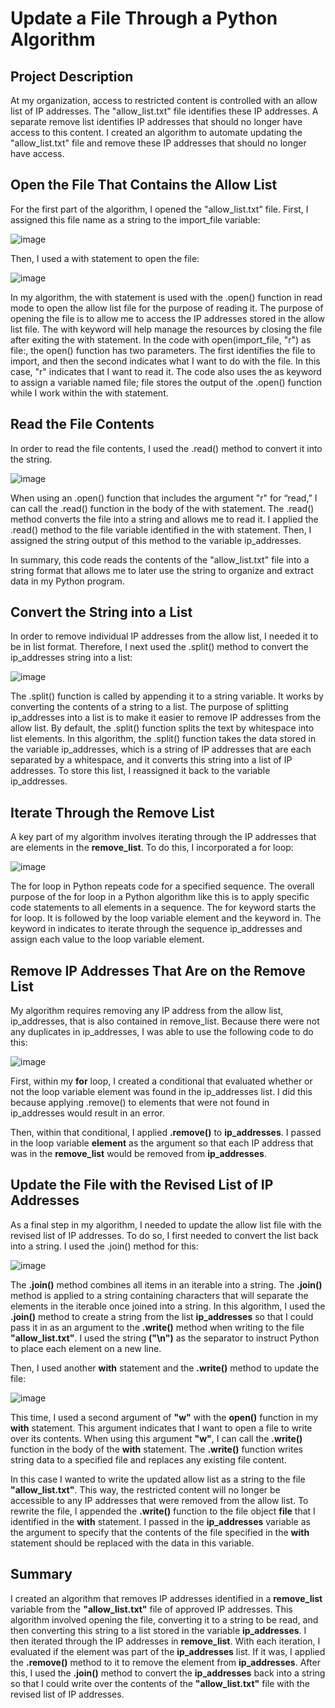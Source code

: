 # Update a File Through a Python Algorithm
## Project Description
At my organization, access to restricted content is controlled with an allow list of IP addresses. The "allow_list.txt" file identifies these IP addresses. A separate remove list identifies IP addresses that should no longer have access to this content. I created an algorithm to automate updating the "allow_list.txt" file and remove these IP addresses that should no longer have access. 
## Open the File That Contains the Allow List
For the first part of the algorithm, I opened the "allow_list.txt" file. First, I assigned this file name as a string to the import_file variable:  


![image](https://github.com/user-attachments/assets/f9393f80-24fb-4b7a-93d1-16dcad94488e)

Then, I used a with statement to open the file:  


![image](https://github.com/user-attachments/assets/bf5901f8-0a20-4753-bc49-e59577e4b338)
 
In my algorithm, the with statement is used with the .open() function in read mode to open the allow list file for the purpose of reading it. The purpose of opening the file is to allow me to access the IP addresses stored in the allow list file. The with keyword will help manage the resources by closing the file after exiting the with statement. In the code with open(import_file, "r") as file:, the open() function has two parameters. The first identifies the file to import, and then the second indicates what I want to do with the file. In this case, "r" indicates that I want to read it. The code also uses the as keyword to assign a variable named file; file stores the output of the .open() function while I work within the with statement.  


## Read the File Contents
In order to read the file contents, I used the .read() method to convert it into the string.  


![image](https://github.com/user-attachments/assets/9d632812-b3d0-4794-a2f3-2e3636bdc5bf)

When using an .open() function that includes the argument "r" for “read,” I can call the .read() function in the body of the with statement. The .read() method converts the file into a string and allows me to read it. I applied the .read() method to the file variable identified in the with statement. Then, I assigned the string output of this method to the variable ip_addresses. 


In summary, this code reads the contents of the "allow_list.txt" file into a string format that allows me to later use the string to organize and extract data in my Python program.  


## Convert the String into a List  


In order to remove individual IP addresses from the allow list, I needed it to be in list format. Therefore, I next used the .split() method to convert the ip_addresses string into a list:  

![image](https://github.com/user-attachments/assets/d450f0bc-70d9-4022-8ef6-ade81cdec3c3)

The .split() function is called by appending it to a string variable. It works by converting the contents of a string to a list. The purpose of splitting ip_addresses into a list is to make it easier to remove IP addresses from the allow list. By default, the .split() function splits the text by whitespace into list elements. In this algorithm, the .split() function takes the data stored in the variable ip_addresses, which is a string of IP addresses that are each separated by a whitespace, and it converts this string into a list of IP addresses. To store this list, I reassigned it back to the variable ip_addresses.   


## Iterate Through the Remove List  

A key part of my algorithm involves iterating through the IP addresses that are elements in the <b>remove_list</b>. To do this, I incorporated a for loop:  


![image](https://github.com/user-attachments/assets/85de2c18-153a-4db7-8641-e482d11c2cd5)


The for loop in Python repeats code for a specified sequence. The overall purpose of the for loop in a Python algorithm like this is to apply specific code statements to all elements in a sequence. The for keyword starts the for loop. It is followed by the loop variable element and the keyword in. The keyword in indicates to iterate through the sequence ip_addresses and assign each value to the loop variable element.   


## Remove IP Addresses That Are on the Remove List  

My algorithm requires removing any IP address from the allow list, ip_addresses, that is also contained in remove_list.  Because there were not any duplicates in ip_addresses, I was able to use the following code to do this:  


![image](https://github.com/user-attachments/assets/d8c44dfe-eb6f-453e-b5d7-baea858e8647)


First, within my <b>for</b> loop, I created a conditional that evaluated whether or not the loop variable element was found in the ip_addresses list. I did this because applying .remove() to elements that were not found in ip_addresses would result in an error.  
 
Then, within that conditional, I applied <b>.remove()</b> to <b>ip_addresses</b>. I passed in the loop variable <b>element</b> as the argument so that each IP address that was in the <b>remove_list</b> would be removed from <b>ip_addresses</b>.  


## Update the File with the Revised List of IP Addresses 


As a final step in my algorithm, I needed to update the allow list file with the revised list of IP addresses. To do so, I first needed to convert the list back into a string. I used the .join() method for this:


![image](https://github.com/user-attachments/assets/bcae9b88-5af8-4ef6-84ca-7b8076bed989)

The <b>.join()</b> method combines all items in an iterable into a string. The <b>.join()</b> method is applied to a string containing characters that will separate the elements in the iterable once joined into a string. In this algorithm, I used the <b>.join()</b> method to create a string from the list <b>ip_addresses</b> so that I could pass it in as an argument to the <b>.write()</b> method when writing to the file <b>"allow_list.txt"</b>. I used the string <b>("\n")</b> as the separator to instruct Python to place each element on a new line.  


Then, I used another <b>with</b> statement and the <b>.write()</b> method to update the file:  


![image](https://github.com/user-attachments/assets/5bae5534-4a25-4b02-85a9-6aeb4a3f0458)


This time, I used a second argument of <b>"w"</b> with the <b>open()</b> function in my <b>with</b> statement. This argument indicates that I want to open a file to write over its contents. When using this argument <b>"w"</b>, I can call the <b>.write()</b> function in the body of the <b>with</b> statement. The <b>.write()</b> function writes string data to a specified file and replaces any existing file content.   


In this case I wanted to write the updated allow list as a string to the file <b>"allow_list.txt"</b>. This way, the restricted content will no longer be accessible to any IP addresses that were removed from the allow list. To rewrite the file, I appended the <b>.write()</b> function to the file object <b>file</b> that I identified in the <b>with</b> statement. I passed in the <b>ip_addresses</b> variable as the argument to specify that the contents of the file specified in the <b>with</b> statement should be replaced with the data in this variable.  


## Summary
I created an algorithm that removes IP addresses identified in a <b>remove_list</b> variable from the <b>"allow_list.txt"</b> file of approved IP addresses. This algorithm involved opening the file, converting it to a string to be read, and then converting this string to a list stored in the variable <b>ip_addresses</b>. I then iterated through the IP addresses in <b>remove_list</b>. With each iteration, I evaluated if the element was part of the <b>ip_addresses</b> list. If it was, I applied the <b>.remove()</b> method to it to remove the element from <b>ip_addresses</b>. After this, I used the <b>.join()</b> method to convert the <b>ip_addresses</b> back into a string so that I could write over the contents of the <b>"allow_list.txt"</b> file with the revised list of IP addresses.

